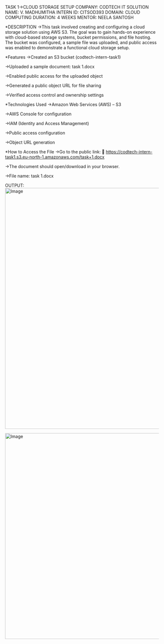 TASK 1->CLOUD STORAGE SETUP
COMPANY: CODTECH IT SOLUTION
NAME: V. MADHUMITHA
INTERN ID: CITSOD393
DOMAIN: CLOUD COMPUTING
DURATION: 4 WEEKS
MENTOR: NEELA SANTOSH

*DESCRIPTION
->This task involved creating and configuring a cloud storage solution using AWS S3. The goal was to gain hands-on experience with cloud-based storage systems, bucket permissions, and file hosting. The bucket was configured, a sample file was uploaded, and public access was enabled to demonstrate a functional cloud storage setup.

*Features
->Created an S3 bucket (codtech-intern-task1)

->Uploaded a sample document: task 1.docx

->Enabled public access for the uploaded object

->Generated a public object URL for file sharing

->Verified access control and ownership settings

*Technologies Used
->Amazon Web Services (AWS) – S3

->AWS Console for configuration

->IAM (Identity and Access Management)

->Public access configuration

->Object URL generation

*How to Access the File
->Go to the public link:
📎 https://codtech-intern-task1.s3.eu-north-1.amazonaws.com/task+1.docx

->The document should open/download in your browser.

->File name: task 1.docx

OUTPUT:
<img width="1085" height="789" alt="Image" src="https://github.com/user-attachments/assets/565f3afe-994e-410a-8e8e-98982425b65e" />

<img width="1874" height="674" alt="Image" src="https://github.com/user-attachments/assets/a12781a0-92ab-49ef-9d95-fe3c5a6de494" />



